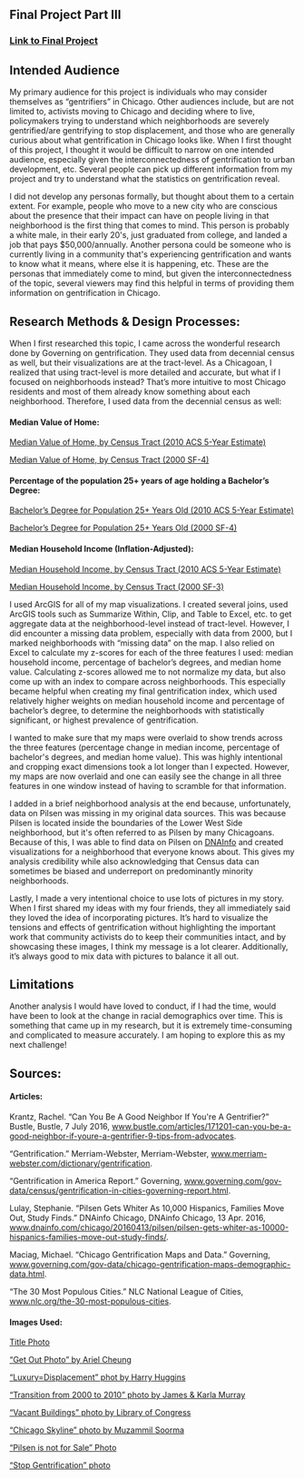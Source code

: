 ## Final Project Part III

### [Link to Final Project](https://carnegiemellon.shorthandstories.com/---chicago-s-fastly-gentrifying-neighborhoods---/index.html)

## Intended Audience
My primary audience for this project is individuals who may consider themselves as “gentrifiers” in Chicago. Other audiences include, but are not limited to, activists moving to Chicago and deciding where to live, policymakers trying to understand which neighborhoods are severely gentrified/are gentrifying to stop displacement, and those who are generally curious about what gentrification in Chicago looks like. When I first thought of this project, I thought it would be difficult to narrow on one intended audience, especially given the interconnectedness of gentrification to urban development, etc.  Several people can pick up different information from my project and try to understand what the statistics on gentrification reveal. 

I did not develop any personas formally, but thought about them to a certain extent. For example, people who move to a new city who are conscious about the presence that their impact can have on people living in that neighborhood is the first thing that comes to mind. This person is probably a white male, in their early 20's, just graduated from college, and landed a job that pays $50,000/annually. Another persona could be someone who is currently living in a community that's experiencing gentrification and wants to know what it means, where else it is happening, etc. These are the personas that immediately come to mind, but given the interconnectedness of the topic, several viewers may find this helpful in terms of providing them information on gentrification in Chicago.

## Research Methods & Design Processes:
When I first researched this topic, I came across the wonderful research done by Governing on gentrification. They used data from decennial census as well, but their visualizations are at the tract-level. As a Chicagoan, I realized that using tract-level is more detailed and accurate, but what if I focused on neighborhoods instead? That’s more intuitive to most Chicago residents and most of them already know something about each neighborhood. Therefore, I used data from the decennial census as well:

#### Median Value of Home:
[Median Value of Home, by Census Tract (2010 ACS 5-Year Estimate)](https://factfinder.census.gov/faces/tableservices/jsf/pages/productview.xhtml?pid=ACS_10_5YR_B25077&prodType=table)

[Median Value of Home, by Census Tract (2000 SF-4)](https://factfinder.census.gov/faces/tableservices/jsf/pages/productview.xhtml?pid=DEC_00_SF3_H076&prodType=table)

#### Percentage of the population 25+ years of age holding a Bachelor’s Degree:
[Bachelor’s Degree for Population 25+ Years Old (2010 ACS 5-Year Estimate)](https://factfinder.census.gov/faces/tableservices/jsf/pages/productview.xhtml?pid=ACS_10_5YR_S1501&prodType=table)

[Bachelor’s Degree for Population 25+ Years Old (2000 SF-4)](https://factfinder.census.gov/faces/tableservices/jsf/pages/productview.xhtml?pid=DEC_00_SF4_QTP20&prodType=table)

#### Median Household Income (Inflation-Adjusted):
[Median Household Income, by Census Tract (2010 ACS 5-Year Estimate)](https://factfinder.census.gov/faces/tableservices/jsf/pages/productview.xhtml?pid=ACS_10_5YR_S1903&prodType=table)

[Median Household Income, by Census Tract (2000 SF-3)](https://factfinder.census.gov/faces/tableservices/jsf/pages/productview.xhtml?pid=DEC_00_SF3_P053&prodType=table)

I used ArcGIS for all of my map visualizations. I created several joins, used ArcGIS tools such as Summarize Within, Clip, and Table to Excel, etc. to get aggregate data at the neighborhood-level instead of tract-level. However, I did encounter a missing data problem, especially with data from 2000, but I marked neighborhoods with “missing data” on the map. I also relied on Excel to calculate my z-scores for each of the three features I used: median household income, percentage of bachelor’s degrees, and median home value. Calculating z-scores allowed me to not normalize my data, but also come up with an index to compare across neighborhoods. This especially became helpful when creating my final gentrification index, which used relatively higher weights on median household income and percentage of bachelor’s degree, to determine the neighborhoods with statistically significant, or highest prevalence of gentrification. 

I wanted to make sure that my maps were overlaid to show trends across the three features (percentage change in median income, percentage of bachelor's degrees, and median home value). This was highly intentional and cropping exact dimensions took a lot longer than I expected. However, my maps are now overlaid and one can easily see the change in all three features in one window instead of having to scramble for that information.

I added in a brief neighborhood analysis at the end because, unfortunately, data on Pilsen was missing in my original data sources. This was because Pilsen is located inside the boundaries of the Lower West Side neighborhood, but it's often referred to as Pilsen by many Chicagoans. Because of this, I was able to find data on Pilsen on [DNAInfo](https://www.dnainfo.com/chicago/20160413/pilsen/pilsen-gets-whiter-as-10000-hispanics-families-move-out-study-finds/) and created visualizations for a neighborhood that everyone knows about. This gives my analysis credibility while also acknowledging that Census data can sometimes be biased and underreport on predominantly minority neighborhoods.

Lastly, I made a very intentional choice to use lots of pictures in my story. When I first shared my ideas with my four friends, they all immediately said they loved the idea of incorporating pictures. It’s hard to visualize the tensions and effects of gentrification without highlighting the important work that community activists do to keep their communities intact, and by showcasing these images, I think my message is a lot clearer. Additionally, it’s always good to mix data with pictures to balance it all out.

## Limitations
Another analysis I would have loved to conduct, if I had the time, would have been to look at the change in racial demographics over time. This is something that came up in my research, but it is extremely time-consuming and complicated to measure accurately. I am hoping to explore this as my next challenge! 

## Sources:

#### Articles:

Krantz, Rachel. “Can You Be A Good Neighbor If You're A Gentrifier?” Bustle, Bustle, 7 July 2016, www.bustle.com/articles/171201-can-you-be-a-good-neighbor-if-youre-a-gentrifier-9-tips-from-advocates.

“Gentrification.” Merriam-Webster, Merriam-Webster, www.merriam-webster.com/dictionary/gentrification.

“Gentrification in America Report.” Governing, www.governing.com/gov-data/census/gentrification-in-cities-governing-report.html.

Lulay, Stephanie. “Pilsen Gets Whiter As 10,000 Hispanics, Families Move Out, Study Finds.” DNAinfo Chicago, DNAinfo Chicago, 13 Apr. 2016, www.dnainfo.com/chicago/20160413/pilsen/pilsen-gets-whiter-as-10000-hispanics-families-move-out-study-finds/.

Maciag, Michael. “Chicago Gentrification Maps and Data.” Governing, www.governing.com/gov-data/chicago-gentrification-maps-demographic-data.html.

“The 30 Most Populous Cities.” NLC National League of Cities, www.nlc.org/the-30-most-populous-cities.

#### Images Used:
[Title Photo](https://upload.wikimedia.org/wikipedia/commons/2/26/Cabrini_green_demolition_2.jpg)

[“Get Out Photo” by Ariel Cheung](http://www.arielcheung.net/photos.html)

[“Luxury=Displacement” phot by Harry Huggins](https://news.medill.northwestern.edu/chicago/logan-square-protesters-fear-gentrification/)

[“Transition from 2000 to 2010” photo by James & Karla Murray](https://www.facebook.com/jamesandkarlamurrayphotography/photos/a.633202406731377.1073741832.225024807549141/638703149514636/?type=3&theater)

[“Vacant Buildings” photo by Library of Congress](https://journalistsresource.org/studies/economics/real-estate/gentrification-urban-displacement-affordable-housing-overview-research-roundup/)

[“Chicago Skyline” photo by Muzammil Soorma](https://unsplash.com/@muzammilo?utm_source=unsplash&utm_medium=referral&utm_content=creditCopyText)

[“Pilsen is not for Sale” Photo](https://interactive.wttw.com/my-neighborhood/pilsen/gentrification)

[“Stop Gentrification” photo](https://www.chicagoreader.com/chicago/transit-oriented-development-cta-displacement-logan-square/Content?oid=21780147)

